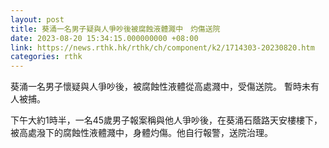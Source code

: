 ```yaml
---
layout: post
title: 葵涌一名男子疑與人爭吵後被腐蝕液體濺中　灼傷送院
date: 2023-08-20 15:34:15.000000000 +08:00
link: https://news.rthk.hk/rthk/ch/component/k2/1714303-20230820.htm
categories: rthk
---
```


葵涌一名男子懷疑與人爭吵後，被腐蝕性液體從高處濺中，受傷送院。 暫時未有人被捕。

下午大約1時半，一名45歲男子報案稱與他人爭吵後，在葵涌石蔭路天安樓樓下，被高處潑下的腐蝕性液體濺中，身體灼傷。他自行報警，送院治理。
